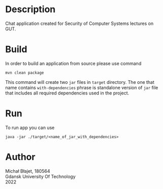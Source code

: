 # Description

Chat application created for Security of Computer Systems lectures on GUT.

# Build
In order to build an application from source please use command
```
mvn clean package
```
This command will create two `jar` files in `target` directory. The one that name
contains `with-dependencies` phrase is standalone version of `jar` file that includes
all required dependencies used in the project.

# Run
To run app you can use
```
java -jar ./target/<name_of_jar_with_dependencies>
```

# Author
Michał Błajet, 180564\
Gdansk University Of Technology\
2022